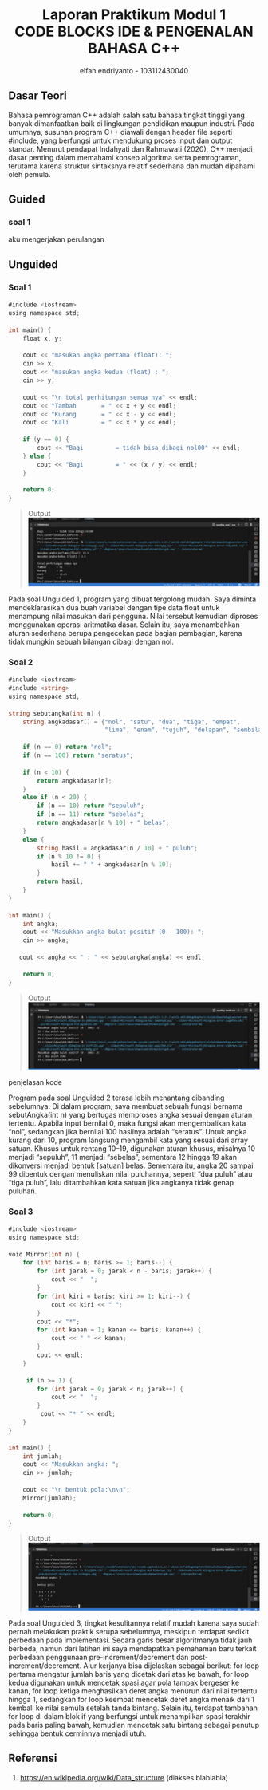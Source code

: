# <h1 align="center">Laporan Praktikum Modul 1 <br>  CODE BLOCKS IDE & PENGENALAN BAHASA C++</h1>
<p align="center">elfan endriyanto - 103112430040</p>

## Dasar Teori

Bahasa pemrograman C++ adalah salah satu bahasa tingkat tinggi yang banyak dimanfaatkan baik di lingkungan pendidikan maupun industri. Pada umumnya, susunan program C++ diawali dengan header file seperti #include, yang berfungsi untuk mendukung proses input dan output standar. Menurut pendapat Indahyati dan Rahmawati (2020), C++ menjadi dasar penting dalam memahami konsep algoritma serta pemrograman, terutama karena struktur sintaksnya relatif sederhana dan mudah dipahami oleh pemula.



## Guided

### soal 1

aku mengerjakan perulangan

## Unguided

### Soal 1

```go
#include <iostream>
using namespace std;

int main() {
    float x, y;

    cout << "masukan angka pertama (float): ";
    cin >> x;
    cout << "masukan angka kedua (float) : ";
    cin >> y;

    cout << "\n total perhitungan semua nya" << endl;
    cout << "Tambah       = " << x + y << endl;
    cout << "Kurang       = " << x - y << endl;
    cout << "Kali         = " << x * y << endl;

    if (y == 0) {
        cout << "Bagi         = tidak bisa dibagi nol00" << endl;
    } else {
        cout << "Bagi         = " << (x / y) << endl;
    }

    return 0;
}

```

> Output
> ![Screenshot bagian x](1.1.png)

Pada soal Unguided 1, program yang dibuat tergolong mudah. Saya diminta mendeklarasikan dua buah variabel dengan tipe data float untuk menampung nilai masukan dari pengguna. Nilai tersebut kemudian diproses menggunakan operasi aritmatika dasar. Selain itu, saya menambahkan aturan sederhana berupa pengecekan pada bagian pembagian, karena tidak mungkin sebuah bilangan dibagi dengan nol.

### Soal 2

```go
#include <iostream>
#include <string>
using namespace std;

string sebutangka(int n) {
    string angkadasar[] = {"nol", "satu", "dua", "tiga", "empat",
                           "lima", "enam", "tujuh", "delapan", "sembilan"};

    if (n == 0) return "nol";
    if (n == 100) return "seratus";

    if (n < 10) {
        return angkadasar[n];
    } 
    else if (n < 20) {
        if (n == 10) return "sepuluh";
        if (n == 11) return "sebelas";
        return angkadasar[n % 10] + " belas";
    } 
    else {
        string hasil = angkadasar[n / 10] + " puluh";
        if (n % 10 != 0) {
            hasil += " " + angkadasar[n % 10];
        }
        return hasil;
    }
}

int main() {
    int angka;
    cout << "Masukkan angka bulat positif (0 - 100): ";
    cin >> angka;

   cout << angka << " : " << sebutangka(angka) << endl;

    return 0;
}

```

> Output
> ![Screenshot bagian x](1.2.png)

penjelasan kode

Program pada soal Unguided 2 terasa lebih menantang dibanding sebelumnya. Di dalam program, saya membuat sebuah fungsi bernama sebutAngka(int n) yang bertugas memproses angka sesuai dengan aturan tertentu. Apabila input bernilai 0, maka fungsi akan mengembalikan kata “nol”, sedangkan jika bernilai 100 hasilnya adalah “seratus”. Untuk angka kurang dari 10, program langsung mengambil kata yang sesuai dari array satuan. Khusus untuk rentang 10–19, digunakan aturan khusus, misalnya 10 menjadi “sepuluh”, 11 menjadi “sebelas”, sementara 12 hingga 19 akan dikonversi menjadi bentuk [satuan] belas. Sementara itu, angka 20 sampai 99 dibentuk dengan menuliskan nilai puluhannya, seperti “dua puluh” atau “tiga puluh”, lalu ditambahkan kata satuan jika angkanya tidak genap puluhan.

### Soal 3

```go
#include <iostream>
using namespace std;

void Mirror(int n) {
    for (int baris = n; baris >= 1; baris--) {
        for (int jarak = 0; jarak < n - baris; jarak++) {
            cout << "  ";
        }
        for (int kiri = baris; kiri >= 1; kiri--) {
            cout << kiri << " ";
        }
        cout << "*";
        for (int kanan = 1; kanan <= baris; kanan++) {
            cout << " " << kanan;
        }
        cout << endl;
    }

     if (n >= 1) {
        for (int jarak = 0; jarak < n; jarak++) {
            cout << "  ";
        }
         cout << "* " << endl;
    }
}

int main() {
    int jumlah;
    cout << "Masukkan angka: ";
    cin >> jumlah;

    cout << "\n bentuk pola:\n\n";
    Mirror(jumlah);

    return 0;
}

```

> Output
> ![Screenshot bagian x](1.3.png)

Pada soal Unguided 3, tingkat kesulitannya relatif mudah karena saya sudah pernah melakukan praktik serupa sebelumnya, meskipun terdapat sedikit perbedaan pada implementasi. Secara garis besar algoritmanya tidak jauh berbeda, namun dari latihan ini saya mendapatkan pemahaman baru terkait perbedaan penggunaan pre-increment/decrement dan post-increment/decrement. Alur kerjanya bisa dijelaskan sebagai berikut: for loop pertama mengatur jumlah baris yang dicetak dari atas ke bawah, for loop kedua digunakan untuk mencetak spasi agar pola tampak bergeser ke kanan, for loop ketiga menghasilkan deret angka menurun dari nilai tertentu hingga 1, sedangkan for loop keempat mencetak deret angka menaik dari 1 kembali ke nilai semula setelah tanda bintang. Selain itu, terdapat tambahan for loop di dalam blok if yang berfungsi untuk menampilkan spasi terakhir pada baris paling bawah, kemudian mencetak satu bintang sebagai penutup sehingga bentuk cerminnya menjadi utuh.



## Referensi

1. https://en.wikipedia.org/wiki/Data_structure (diakses blablabla)
